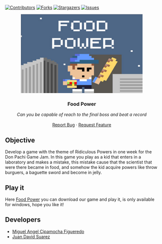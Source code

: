 [![Contributors][contributors-shield]][contributors-url]
[![Forks][forks-shield]][forks-url]
[![Stargazers][stars-shield]][stars-url]
[![Issues][issues-shield]][issues-url]

<p align="center">
  <img src="https://github.com/MiguelCF06/FoodPower/blob/main/Images/Food%20Power%20image.jpeg" width="400" height="260">

  <h3 align="center">Food Power</h3>

  <p align="center">
        <em>Can you be capable of reach to the final boss and beat a record</em>
    <br /><br />
    <a href="https://github.com/MiguelCF06/FoodPower/issues">Report Bug</a>
    ·
    <a href="https://github.com/MiguelCF06/FoodPower/issues">Request Feature</a>
  </p>
</p>

## Objective
Develop a game with the theme of Ridiculous Powers in one week for the Don Pachi Game Jam.
In this game you play as a kid that enters in a laboratory and makes a mistake, this mistake cause that the
scientist that were there became in food, and somehow the kid acquire powers like throw burguers, a baguette sword and become in jelly.

## Play it
Here [Food Power](https://juandavidsuarez.itch.io/foodpower) you can download our game and play it, is only available for windows, hope you like it!


## Developers

* [Miguel Angel Cipamocha Figueredo](https://twitter.com/Miguel_C06)
* [Juan David Suarez](https://twitter.com/juandsuarezw)

[contributors-shield]: https://img.shields.io/github/contributors/MiguelCF06/FoodPower?style=flat-square
[contributors-url]: https://github.com/MiguelCF06/FoodPower/graphs/contributors
[forks-shield]: https://img.shields.io/github/forks/MiguelCF06/FoodPower.svg?style=flat-square
[forks-url]: https://github.com/MiguelCF06/FoodPower/network/members
[stars-shield]: https://img.shields.io/github/stars/MiguelCF06/FoodPower.svg?style=flat-square
[stars-url]: https://github.com/MiguelCF06/FoodPower/stargazers
[issues-shield]: https://img.shields.io/github/issues/MiguelCF06/FoodPower?style=flat-square
[issues-url]: https://github.com/MiguelCF06/FoodPower/issues